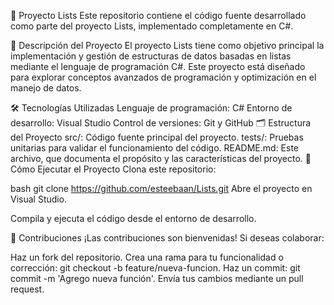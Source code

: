 📘 Proyecto Lists
Este repositorio contiene el código fuente desarrollado como parte del proyecto Lists, implementado completamente en C#.

🎯 Descripción del Proyecto
El proyecto Lists tiene como objetivo principal la implementación y gestión de estructuras de datos basadas en listas mediante el lenguaje de programación C#. Este proyecto está diseñado para explorar conceptos avanzados de programación y optimización en el manejo de datos.

🛠️ Tecnologías Utilizadas
Lenguaje de programación: C#
Entorno de desarrollo: Visual Studio
Control de versiones: Git y GitHub
🗂️ Estructura del Proyecto
src/: Código fuente principal del proyecto.
tests/: Pruebas unitarias para validar el funcionamiento del código.
README.md: Este archivo, que documenta el propósito y las características del proyecto.
🚀 Cómo Ejecutar el Proyecto
Clona este repositorio:

bash
git clone https://github.com/esteebaan/Lists.git
Abre el proyecto en Visual Studio.

Compila y ejecuta el código desde el entorno de desarrollo.

🤝 Contribuciones
¡Las contribuciones son bienvenidas! Si deseas colaborar:

Haz un fork del repositorio.
Crea una rama para tu funcionalidad o corrección: git checkout -b feature/nueva-funcion.
Haz un commit: git commit -m 'Agrego nueva función'.
Envía tus cambios mediante un pull request.
